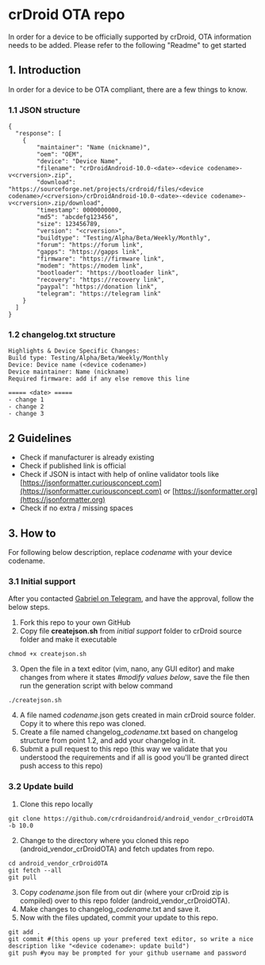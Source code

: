 # crDroid OTA repo
In order for a device to be officially supported by crDroid, OTA information needs to be added.
Please refer to the following "Readme" to get started

## 1. Introduction ##
In order for a device to be OTA compliant, there are a few things to know.

### 1.1 JSON structure ###
```
{
  "response": [
    {
        "maintainer": "Name (nickname)",
        "oem": "OEM",
        "device": "Device Name",
        "filename": "crDroidAndroid-10.0-<date>-<device codename>-v<crversion>.zip",
        "download": "https://sourceforge.net/projects/crdroid/files/<device codename>/<crversion>/crDroidAndroid-10.0-<date>-<device codename>-v<crversion>.zip/download",
        "timestamp": 0000000000,
        "md5": "abcdefg123456",
        "size": 123456789,
        "version": "<crversion>",
        "buildtype": "Testing/Alpha/Beta/Weekly/Monthly",
        "forum": "https://forum link",
        "gapps": "https://gapps link",
        "firmware": "https://firmware link",
        "modem": "https://modem link",
        "bootloader": "https://bootloader link",
        "recovery": "https://recovery link",
        "paypal": "https://donation link",
        "telegram": "https://telegram link"
    }
  ]
}
```

### 1.2 changelog.txt structure ### 
```
Highlights & Device Specific Changes:
Build type: Testing/Alpha/Beta/Weekly/Monthly
Device: Device name (<device codename>)
Device maintainer: Name (nickname)
Required firmware: add if any else remove this line

===== <date> =====
- change 1
- change 2
- change 3
```

## 2 Guidelines ##
* Check if manufacturer is already existing
* Check if published link is official
* Check if JSON is intact with help of online validator tools like [https://jsonformatter.curiousconcept.com](https://jsonformatter.curiousconcept.com) or [https://jsonformatter.org](https://jsonformatter.org)
* Check if no extra / missing spaces

## 3. How to ##
For following below description, replace *codename* with your device codename. 
### 3.1 Initial support ###
After you contacted [Gabriel on Telegram](https://telegram.me/gwolf2u), and have the approval, follow the below steps.
1. Fork this repo to your own GitHub
2. Copy file **createjson.sh** from *initial support* folder to crDroid source folder and make it executable
```
chmod +x createjson.sh
```
3. Open the file in a text editor (vim, nano, any GUI editor) and make changes from where it states *#modify values below*, save the file then run the generation script with below command
```
./createjson.sh
```
4. A file named *codename*.json gets created in main crDroid source folder. Copy it to where this repo was cloned.
5. Create a file named changelog_*codename*.txt based on changelog structure from point 1.2, and add your changelog in it.
6. Submit a pull request to this repo (this way we validate that you understood the requirements and if all is good you'll be granted direct push access to this repo)

### 3.2 Update build ###
1. Clone this repo locally
```
git clone https://github.com/crdroidandroid/android_vendor_crDroidOTA -b 10.0
```
2. Change to the directory where you cloned this repo (android_vendor_crDroidOTA) and fetch updates from repo.
```
cd android_vendor_crDroidOTA
git fetch --all
git pull
```
3. Copy *codename*.json file from out dir (where your crDroid zip is compiled) over to this repo folder (android_vendor_crDroidOTA).
4. Make changes to changelog_*codename*.txt and save it.
5. Now with the files updated, commit your update to this repo.
```
git add .
git commit #(this opens up your prefered text editor, so write a nice description like "<device codename>: update build")
git push #you may be prompted for your github username and password
```
